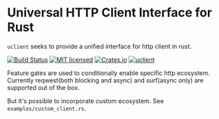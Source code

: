 <!-- cargo-sync-readme start -->

 # Universal HTTP Client Interface for Rust

 `uclient` seeks to provide a unified interface for http client in rust.

[![Build Status](https://github.com/fMeow/uclient/workflows/CI%20%28Linux%29/badge.svg?branch=main)](https://github.com/fMeow/uclient/actions)
[![MIT licensed](https://img.shields.io/badge/license-MIT-blue.svg)](./LICENSE)
[![Crates.io](https://img.shields.io/crates/v/uclient.svg)](https://crates.io/crates/uclient)
[![uclient](https://docs.rs/uclient/badge.svg)](https://docs.rs/uclient)

 Feature gates are used to conditionally enable specific http ecosystem.
 Currently reqwest(both blocking and async) and surf(async only) are
 supported out of the box.

 But it's possible to incorporate custom ecosystem. See
 `examples/custom_client.rs`.

<!-- cargo-sync-readme end -->
